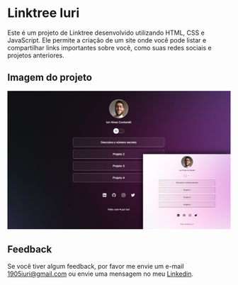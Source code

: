 
# Linktree Iuri

Este é um projeto de Linktree desenvolvido utilizando HTML, CSS e JavaScript. Ele permite a criação de um site onde você pode listar e compartilhar links importantes sobre você, como suas redes sociais e projetos anteriores.


## Imagem do projeto

![Imagem do projeto.](https://github.com/iuricontarelli/linktree-iuri/blob/main/assets/screenshot-proj.png)


## Feedback

Se você tiver algum feedback, por favor me envie um e-mail 1905iuri@gmail.com ou envie uma mensagem no meu [Linkedin](https://www.linkedin.com/in/iuricontarelli/).

